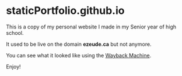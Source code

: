 # staticPortfolio.github.io

This is a copy of my personal website I made in my Senior year of high school.

It used to be live on the domain **ezeude.ca** but not anymore.

You can see what it looked like using the [Wayback Machine](https://archive.org/web).

Enjoy!
